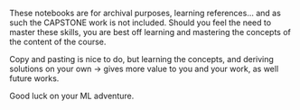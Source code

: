These notebooks are for archival purposes, learning references... and as such the CAPSTONE work is not included.
Should you feel the need to master these skills, you are best off learning and mastering the concepts of the content of the course.

Copy and pasting is nice to do, but learning the concepts, and deriving solutions on your own -> gives more value to you and your work, as well future works.

Good luck on your ML adventure.

